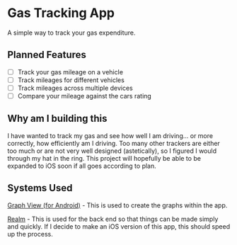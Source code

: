 Gas Tracking App============A simple way to track your gas expenditure.## Planned Features - [ ] Track your gas mileage on a vehicle - [ ] Track mileages for different vehicles - [ ] Track mileages across multiple devices - [ ] Compare your mileage against the cars rating## Why am I building thisI have wanted to track my gas and see how well I am driving... or more correctly, how efficiently am I driving. Too many other trackers are either too much or are not very well designed (astetically), so I figured I would through my hat in the ring. This project will hopefully be able to be expanded to iOS soon if all goes according to plan.## Systems Used[Graph View (for Android)](http://www.android-graphview.org/) - This is used to create the graphs within the app.[Realm](http://realm.io/) - This is used for the back end so that things can be made simply and quickly. If I decide to make an iOS version of this app, this should speed up the process.